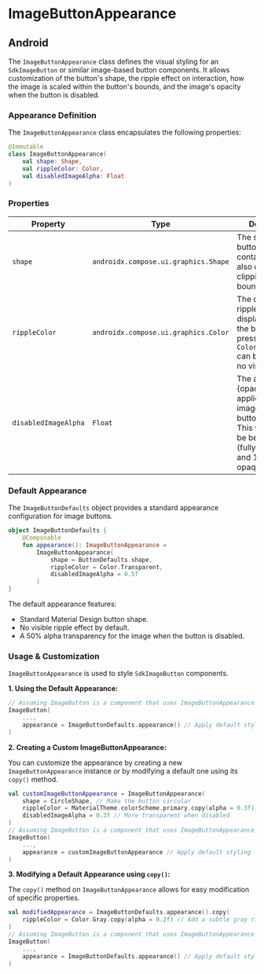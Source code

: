 # ImageButtonAppearance

## Android

The `ImageButtonAppearance` class defines the visual styling for an `SdkImageButton` or similar image-based button components. It allows customization of the button's shape, the ripple effect on interaction, how the image is scaled within the button's bounds, and the image's opacity when the button is disabled.

### Appearance Definition

The `ImageButtonAppearance` class encapsulates the following properties:

```Kotlin
@Immutable
class ImageButtonAppearance(
    val shape: Shape,
    val rippleColor: Color,
    val disabledImageAlpha: Float
)
```

### Properties

 Property             | Type                                     | Description                                                                                                                                                             |
----------------------|------------------------------------------|-------------------------------------------------------------------------------------------------------------------------------------------------------------------------|
 `shape`              | `androidx.compose.ui.graphics.Shape`     | The shape of the button's container, which also defines its clipping boundary.                                                                                            |
 `rippleColor`        | `androidx.compose.ui.graphics.Color`     | The color of the ripple effect displayed when the button is pressed. `Color.Transparent` can be used for no visible ripple.                                              |
 `disabledImageAlpha` | `Float`                                  | The alpha (opacity) value applied to the image when the button is disabled. This value should be between 0.0f (fully transparent) and 1.0f (fully opaque).                 |

### Default Appearance

The `ImageButtonDefaults` object provides a standard appearance configuration for image buttons.

```Kotlin
object ImageButtonDefaults {
    @Composable
    fun appearance(): ImageButtonAppearance =
        ImageButtonAppearance(
            shape = ButtonDefaults.shape,
            rippleColor = Color.Transparent,
            disabledImageAlpha = 0.5f
        )
}
```

The default appearance features:
*   Standard Material Design button shape.
*   No visible ripple effect by default.
*   A 50% alpha transparency for the image when the button is disabled.

### Usage & Customization

`ImageButtonAppearance` is used to style `SdkImageButton` components.

**1. Using the Default Appearance:**

```Kotlin
// Assuming ImageButton is a component that uses ImageButtonAppearance 
ImageButton( 
    ..., 
    appearance = ImageButtonDefaults.appearance() // Apply default styling 
)
```

**2. Creating a Custom ImageButtonAppearance:**

You can customize the appearance by creating a new `ImageButtonAppearance` instance or by modifying a default one using its `copy()` method.

```Kotlin
val customImageButtonAppearance = ImageButtonAppearance( 
    shape = CircleShape, // Make the button circular 
    rippleColor = MaterialTheme.colorScheme.primary.copy(alpha = 0.3f), // Use primary color for ripple 
    disabledImageAlpha = 0.3f // More transparent when disabled 
)
// Assuming ImageButton is a component that uses ImageButtonAppearance 
ImageButton( 
    ..., 
    appearance = customImageButtonAppearance // Apply default styling 
)
```

**3. Modifying a Default Appearance using `copy()`:**

The `copy()` method on `ImageButtonAppearance` allows for easy modification of specific properties.

```Kotlin
val modifiedAppearance = ImageButtonDefaults.appearance().copy( 
    rippleColor = Color.Gray.copy(alpha = 0.2f) // Add a subtle gray ripple 
)
// Assuming ImageButton is a component that uses ImageButtonAppearance 
ImageButton( 
    ..., 
    appearance = ImageButtonDefaults.appearance() // Apply default styling 
)
```